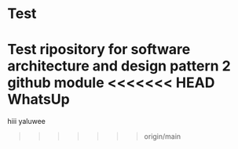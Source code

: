 # Test
Test ripository for software architecture and design pattern 2 github module
<<<<<<< HEAD
WhatsUp
=======
hiii yaluwee 
>>>>>>> origin/main
